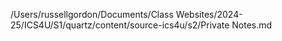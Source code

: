 /Users/russellgordon/Documents/Class Websites/2024-25/ICS4U/S1/quartz/content/source-ics4u/s2/Private Notes.md